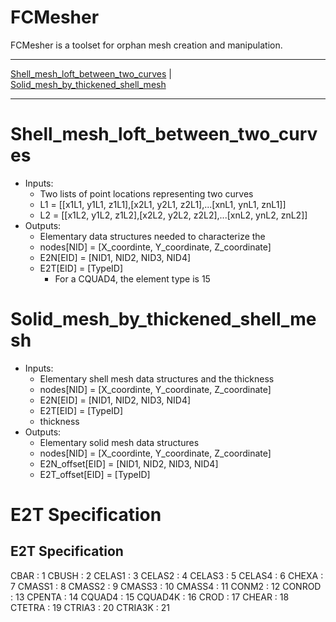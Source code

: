 FCMesher
========

FCMesher is a toolset for orphan mesh creation and manipulation.

---

[Shell_mesh_loft_between_two_curves](#shell_mesh_loft_between_two_curve) |
[Solid_mesh_by_thickened_shell_mesh](#solid_mesh_by_thickened_shell_mesh)

---

# Shell_mesh_loft_between_two_curves

* Inputs:
    - Two lists of point locations representing two curves
    - L1 = [[x1L1, y1L1, z1L1],[x2L1, y2L1, z2L1],...[xnL1, ynL1, znL1]]
    - L2 = [[x1L2, y1L2, z1L2],[x2L2, y2L2, z2L2],...[xnL2, ynL2, znL2]]
* Outputs:
    - Elementary data structures needed to characterize the 
    - nodes[NID] = [X_coordinte, Y_coordinate, Z_coordinate]
    - E2N[EID] = [NID1, NID2, NID3, NID4]
    - E2T[EID] = [TypeID] 
        - For a CQUAD4, the element type is 15

# Solid_mesh_by_thickened_shell_mesh

* Inputs:
    - Elementary shell mesh data structures and the thickness
    - nodes[NID] = [X_coordinte, Y_coordinate, Z_coordinate]
    - E2N[EID] = [NID1, NID2, NID3, NID4]
    - E2T[EID] = [TypeID] 
    - thickness
* Outputs:
    - Elementary solid mesh data structures
    - nodes[NID] = [X_coordinte, Y_coordinate, Z_coordinate]
    - E2N_offset[EID] = [NID1, NID2, NID3, NID4]
    - E2T_offset[EID] = [TypeID] 
# E2T Specification

 E2T Specification
 -----------------
   CBAR    :   1
   CBUSH   :   2
   CELAS1  :   3
   CELAS2  :   4
   CELAS3  :   5
   CELAS4  :   6
   CHEXA   :   7
   CMASS1  :   8
   CMASS2  :   9
   CMASS3  :   10
   CMASS4  :   11
   CONM2   :   12
   CONROD  :   13
   CPENTA  :   14
   CQUAD4  :   15
   CQUAD4K :   16
   CROD    :   17
   CHEAR   :   18
   CTETRA  :   19
   CTRIA3  :   20
   CTRIA3K :   21
